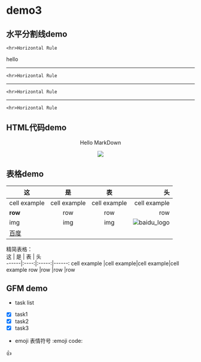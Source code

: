 # demo3

## 水平分割线demo
	<hr>Horizontal Rule

hello

---
    <hr>Horizontal Rule

***
	<hr>Horizontal Rule

___
	<hr>Horizontal Rule
	
## HTML代码demo

<p align="center">Hello MarkDown</p>

<p align="center">
	<img src="https://www.baidu.com/img/bd_logo1.png">
</p>

## 表格demo

|  这  |  是  |  表  |  头  |
|------|:----:|:-----:|------:|
|cell example  |cell example|cell example|cell example |
|**row**  |row  |row   |row   |
|img  |img  |img  |![baidu_logo] |
|[百度]|

精简表格：  
  这  |  是  |  表  |  头  
------|:----:|:-----:|------:
cell example  |cell example|cell example|cell example 
row   |row  |row   |row   

## GFM demo
- task list  

- [x] task1
- [x] task2
- [x] task3

- emoji 表情符号
:emoji code:

:+1:


<!--以下是本文中用到的链接-->
[baidu_logo]: https://www.biadu.com/img/bd_logo1.png
[百度]:https:www.baidu.com